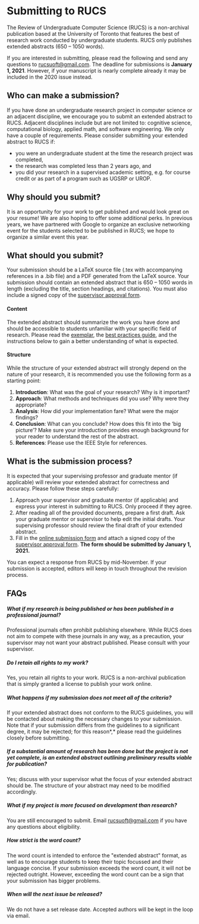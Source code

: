 # Submitting to RUCS 

The Review of Undergraduate Computer Science (RUCS) is a non-archival publication based at the University of Toronto that features the best of research work conducted by undergraduate students. RUCS only publishes extended abstracts (650 – 1050 words). 

If you are interested in submitting, please read the following and send any questions to [rucsuoft@gmail.com](mailto:rucsuoft@gmail.com). The deadline for submissions is **January 1, 2021**. However, if your manuscript is nearly complete already it may be included in the 2020 issue instead.  

## Who can make a submission? 

If you have done an undergraduate research project in computer science or an adjacent discipline, we encourage you to submit an extended abstract to RUCS. Adjacent disciplines include but are not limited to: cognitive science, computational biology, applied math, and software engineering. We only have a couple of requirements. Please consider submitting your extended abstract to RUCS if:

- you were an undergraduate student at the time the research project was completed,
- the research was completed less than 2 years ago, and 
- you did your research in a supervised academic setting, e.g. for course credit or as part of a program such as UGSRP or UROP.

## Why should you submit? 

It is an opportunity for your work to get published and would look great on your resume! We are also hoping to offer some additional perks. In previous years, we have partnered with Google to organize an exclusive networking event for the students selected to be published in RUCS; we hope to organize a similar event this year. 

## What should you submit? 

Your submission should be a LaTeX source file (.tex with accompanying references in a .bib file) and a PDF generated from the LaTeX source. Your submission should contain an extended abstract that is 650 – 1050 words in length (excluding the title, section headings, and citations). You must also include a signed copy of the [supervisor approval form](http://rucs.ca/assets/info/Supervisor-Approval.pdf). 

#### Content 

The extended abstract should summarize the work you have done and should be accessible to students unfamiliar with your specific field of research. Please read the [exemplar](http://rucs.ca/assets/info/Extended-Abstract-Exemplar.pdf), the [best practices guide](http://rucs.ca/assets/info/RUCS-Best-Practices-Guide.pdf), and the instructions below to gain a better understanding of what is expected. 

#### Structure

While the structure of your extended abstract will strongly depend on the nature of your research, it is recommended you use the following form as a starting point: 

1. **Introduction**: What was the goal of your research? Why is it important? 
2. **Approach**: What methods and techniques did you use? Why were they appropriate? 
3. **Analysis**: How did your implementation fare? What were the major findings? 
4. **Conclusion**: What can you conclude? How does this fit into the ‘big picture’? Make sure your introduction provides enough background for your reader to understand the rest of the abstract.
5. **References**: Please use the IEEE Style for references. 

## What is the submission process? 

It is expected that your supervising professor and graduate mentor (if applicable) will review your extended abstract for correctness and accuracy.  Please follow these steps carefully:

1. Approach your supervisor and graduate mentor (if applicable) and express your interest in submitting to RUCS.  Only proceed if they agree.
2. After reading all of the provided documents, prepare a first draft.  Ask your graduate mentor or supervisor to help edit the initial drafts. Your supervising professor should review the final draft of your extended abstract.  
3. Fill in the [online submission form](https://forms.gle/ABq8jcMdEH65H65K8) and attach a signed copy of the [supervisor approval form](http://rucs.ca/assets/info/Supervisor-Approval.pdf).  **The form should be submitted by January 1, 2021.**

You can expect a response from RUCS by mid-November. If your submission is accepted, editors will keep in touch throughout the revision process.

## FAQs 

##### What if my research is being published or has been published in a professional journal?

Professional journals often prohibit publishing elsewhere.  While RUCS does not aim to compete with these journals in any way, as a precaution, your supervisor may not want your abstract published. Please consult with your supervisor. 

##### Do I retain all rights to my work?

Yes, you retain all rights to your work.  RUCS is a non-archival publication that is simply granted a license to publish your work online.

##### What happens if my submission does not meet all of the criteria?

If your extended abstract does not conform to the RUCS guidelines, you will be contacted about making the necessary changes to your submission.  Note that if your submission differs from the guidelines to a significant degree, it may be rejected; for this reason*,* please read the guidelines closely before submitting.

##### If a substantial amount of research has been done but the project is not yet complete, is an extended abstract outlining preliminary results viable for publication?

Yes; discuss with your supervisor what the focus of your extended abstract should be.  The structure of your abstract may need to be modified accordingly. 

##### What if my project is more focused on development than research? 

You are still encouraged to submit. Email [rucsuoft@gmail.com](mailto:rucsuoft@gmail.com) if you have any questions about eligibility. 

##### How strict is the word count? 

The word count is intended to enforce the "extended abstract" format, as well as to encourage students to keep their topic focussed and their language concise. If your submission exceeds the word count, it will not be rejected outright. However, exceeding the word count can be a sign that your submission has bigger problems. 

##### When will the next issue be released? 

We do not have a set release date. Accepted authors will be kept in the loop via email. 
